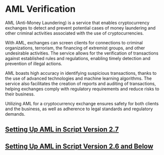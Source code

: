 # AML Verification

AML (Anti-Money Laundering) is a service that enables cryptocurrency exchanges to detect and prevent potential cases of money laundering and other criminal activities associated with the use of cryptocurrencies.

With AML, exchanges can screen clients for connections to criminal organizations, terrorism, the financing of extremist groups, and other undesirable activities. The service allows for the verification of transactions against established rules and regulations, enabling timely detection and prevention of illegal actions.

AML boasts high accuracy in identifying suspicious transactions, thanks to the use of advanced technologies and machine learning algorithms. The service also facilitates the creation of reports and auditing of transactions, helping exchanges comply with regulatory requirements and reduce risks to their business.

Utilizing AML for a cryptocurrency exchange ensures safety for both clients and the business, as well as adherence to legal standards and regulatory demands.

## [Setting Up AML in Script Version 2.7](https://premium.gitbook.io/main/osnovnye-nastroiki/proverka-aml/nastroika-v-v.2.7)

## [Setting Up AML in Script Version 2.6 and Below](https://premium.gitbook.io/main/osnovnye-nastroiki/proverka-aml/nastroika-v-v.2.6-i-nizhe)